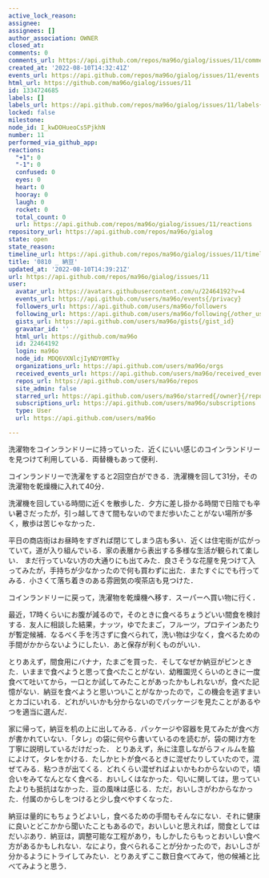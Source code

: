 ```yaml
---
active_lock_reason: 
assignee: 
assignees: []
author_association: OWNER
closed_at: 
comments: 0
comments_url: https://api.github.com/repos/ma96o/gialog/issues/11/comments
created_at: '2022-08-10T14:32:41Z'
events_url: https://api.github.com/repos/ma96o/gialog/issues/11/events
html_url: https://github.com/ma96o/gialog/issues/11
id: 1334724685
labels: []
labels_url: https://api.github.com/repos/ma96o/gialog/issues/11/labels{/name}
locked: false
milestone: 
node_id: I_kwDOHueoCs5PjkhN
number: 11
performed_via_github_app: 
reactions:
  "+1": 0
  "-1": 0
  confused: 0
  eyes: 0
  heart: 0
  hooray: 0
  laugh: 0
  rocket: 0
  total_count: 0
  url: https://api.github.com/repos/ma96o/gialog/issues/11/reactions
repository_url: https://api.github.com/repos/ma96o/gialog
state: open
state_reason: 
timeline_url: https://api.github.com/repos/ma96o/gialog/issues/11/timeline
title: '0810 _ 納豆'
updated_at: '2022-08-10T14:39:21Z'
url: https://api.github.com/repos/ma96o/gialog/issues/11
user:
  avatar_url: https://avatars.githubusercontent.com/u/22464192?v=4
  events_url: https://api.github.com/users/ma96o/events{/privacy}
  followers_url: https://api.github.com/users/ma96o/followers
  following_url: https://api.github.com/users/ma96o/following{/other_user}
  gists_url: https://api.github.com/users/ma96o/gists{/gist_id}
  gravatar_id: ''
  html_url: https://github.com/ma96o
  id: 22464192
  login: ma96o
  node_id: MDQ6VXNlcjIyNDY0MTky
  organizations_url: https://api.github.com/users/ma96o/orgs
  received_events_url: https://api.github.com/users/ma96o/received_events
  repos_url: https://api.github.com/users/ma96o/repos
  site_admin: false
  starred_url: https://api.github.com/users/ma96o/starred{/owner}{/repo}
  subscriptions_url: https://api.github.com/users/ma96o/subscriptions
  type: User
  url: https://api.github.com/users/ma96o

---
```

洗濯物をコインランドリーに持っていった．近くにいい感じのコインランドリーを見つけて利用している．両替機もあって便利．

コインランドリーで洗濯をすると2回空白ができる．洗濯機を回して31分，その洗濯物を乾燥機に入れて40分．

洗濯機を回している時間に近くを散歩した．夕方に差し掛かる時間で日陰でも辛い暑さだったが，引っ越してきて間もないのでまだ歩いたことがない場所が多く，散歩は苦じゃなかった．

平日の商店街はお昼時をすぎれば閉じてしまう店も多い．近くは住宅街が広がっていて，道が入り組んでいる．家の表層から表出する多様な生活が観られて楽しい．
まだ行っていない方の大通りにも出てみた．良さそうな花屋を見つけて入ってみたが，手持ちが少なかったので何も買わずに出た．またすぐにでも行ってみる．小さくて落ち着きのある雰囲気の喫茶店も見つけた．

コインランドリーに戻って，洗濯物を乾燥機へ移す．スーパーへ買い物に行く．

最近，17時くらいにお腹が減るので，そのときに食べるちょうどいい間食を検討する．友人に相談した結果，ナッツ，ゆでたまご，フルーツ，プロテインあたりが暫定候補．なるべく手を汚さずに食べられて，洗い物は少なく，食べるための手間がかからないようにしたい．あと保存が利くものがいい．

とりあえず，間食用にバナナ，たまごを買った．そしてなぜか納豆がピンときた．いままで食べようと思って食べたことがない．幼稚園児くらいのときに一度食べて吐いてから，一口とか試してみたことがあったかもしれないが，食べた記憶がない．納豆を食べようと思いついことがなかったので，この機会を逃すまいとカゴにいれる．どれがいいかも分からないのでパッケージを見たことがあるやつを適当に選んだ．

家に帰って，納豆を机の上に出してみる．パッケージや容器を見てみたが食べ方が書かれていない．「タレ」の袋に何やら書いているのを読むが，袋の開け方を丁寧に説明しているだけだった．
とりあえず，糸に注意しながらフィルムを脇によけて，タレをかける．たしかヒトが食べるときに混ぜたりしていたので，混ぜてみる．粘つきが出てくる．どれくらい混ぜればよいかもわからないので，頃合いをみてなんとなく食べる．おいしくはなかった．匂いに関しては，思っていたよりも抵抗はなかった．豆の風味は感じる．ただ，おいしさがわからなかった．付属のからしをつけると少し食べやすくなった．

納豆は量的にもちょうどよいし，食べるための手間もそんなにない．それに健康に良いとどこかから聞いたこともあるので，おいしいと思えれば，間食としてはだいぶあり．納豆は，調整可能な工程があり，もしかしたらもっとおいしい食べ方があるかもしれない．なにより，食べられることが分かったので，おいしさが分かるようにトライしてみたい．とりあえずここ数日食べてみて，他の候補と比べてみようと思う．